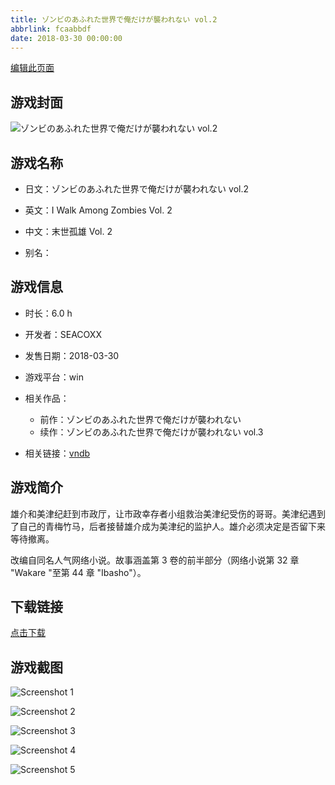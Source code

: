 ```yaml
---
title: ゾンビのあふれた世界で俺だけが襲われない vol.2
abbrlink: fcaabbdf
date: 2018-03-30 00:00:00
---
```

[编辑此页面](https://github.com/ACG-3/ADV3-source/blob/main/source/_posts/games/%E3%82%BE%E3%83%B3%E3%83%93%E3%81%AE%E3%81%82%E3%81%B5%E3%82%8C%E3%81%9F%E4%B8%96%E7%95%8C%E3%81%A7%E4%BF%BA%E3%81%A0%E3%81%91%E3%81%8C%E8%A5%B2%E3%82%8F%E3%82%8C%E3%81%AA%E3%81%84%20vol.2.md)

## 游戏封面

![ゾンビのあふれた世界で俺だけが襲われない vol.2](https://pan.timero.xyz/d/onedrive/img_lib_001/%E3%82%BE%E3%83%B3%E3%83%93%E3%81%AE%E3%81%82%E3%81%B5%E3%82%8C%E3%81%9F%E4%B8%96%E7%95%8C%E3%81%A7%E4%BF%BA%E3%81%A0%E3%81%91%E3%81%8C%E8%A5%B2%E3%82%8F%E3%82%8C%E3%81%AA%E3%81%84%20vol.2_cover.avif)


## 游戏名称

- 日文：ゾンビのあふれた世界で俺だけが襲われない vol.2
- 英文：I Walk Among Zombies Vol. 2
- 中文：末世孤雄 Vol. 2

- 别名：


## 游戏信息

- 时长：6.0 h
- 开发者：SEACOXX
- 发售日期：2018-03-30
- 游戏平台：win
- 相关作品：
   - 前作：ゾンビのあふれた世界で俺だけが襲われない
   - 续作：ゾンビのあふれた世界で俺だけが襲われない vol.3

- 相关链接：[vndb](https://vndb.org/v22774)


## 游戏简介

雄介和美津纪赶到市政厅，让市政幸存者小组救治美津纪受伤的哥哥。美津纪遇到了自己的青梅竹马，后者接替雄介成为美津纪的监护人。雄介必须决定是否留下来等待撤离。

改编自同名人气网络小说。故事涵盖第 3 卷的前半部分（网络小说第 32 章 "Wakare "至第 44 章 "Ibasho"）。


## 下载链接

[点击下载](https://pan.timero.xyz/onedrive/adv_lib_001/%E3%82%BE%E3%83%B3%E3%83%93%E3%81%AE%E3%81%82%E3%81%B5%E3%82%8C%E3%81%9F%E4%B8%96%E7%95%8C%E3%81%A7%E4%BF%BA%E3%81%A0%E3%81%91%E3%81%8C%E8%A5%B2%E3%82%8F%E3%82%8C%E3%81%AA%E3%81%84%20vol.2)


## 游戏截图


![Screenshot 1](https://pan.timero.xyz/d/onedrive/img_lib_001/%E3%82%BE%E3%83%B3%E3%83%93%E3%81%AE%E3%81%82%E3%81%B5%E3%82%8C%E3%81%9F%E4%B8%96%E7%95%8C%E3%81%A7%E4%BF%BA%E3%81%A0%E3%81%91%E3%81%8C%E8%A5%B2%E3%82%8F%E3%82%8C%E3%81%AA%E3%81%84%20vol.2_Screenshot_1.avif)

![Screenshot 2](https://pan.timero.xyz/d/onedrive/img_lib_001/%E3%82%BE%E3%83%B3%E3%83%93%E3%81%AE%E3%81%82%E3%81%B5%E3%82%8C%E3%81%9F%E4%B8%96%E7%95%8C%E3%81%A7%E4%BF%BA%E3%81%A0%E3%81%91%E3%81%8C%E8%A5%B2%E3%82%8F%E3%82%8C%E3%81%AA%E3%81%84%20vol.2_Screenshot_2.avif)

![Screenshot 3](https://pan.timero.xyz/d/onedrive/img_lib_001/%E3%82%BE%E3%83%B3%E3%83%93%E3%81%AE%E3%81%82%E3%81%B5%E3%82%8C%E3%81%9F%E4%B8%96%E7%95%8C%E3%81%A7%E4%BF%BA%E3%81%A0%E3%81%91%E3%81%8C%E8%A5%B2%E3%82%8F%E3%82%8C%E3%81%AA%E3%81%84%20vol.2_Screenshot_3.avif)

![Screenshot 4](https://pan.timero.xyz/d/onedrive/img_lib_001/%E3%82%BE%E3%83%B3%E3%83%93%E3%81%AE%E3%81%82%E3%81%B5%E3%82%8C%E3%81%9F%E4%B8%96%E7%95%8C%E3%81%A7%E4%BF%BA%E3%81%A0%E3%81%91%E3%81%8C%E8%A5%B2%E3%82%8F%E3%82%8C%E3%81%AA%E3%81%84%20vol.2_Screenshot_4.avif)

![Screenshot 5](https://pan.timero.xyz/d/onedrive/img_lib_001/%E3%82%BE%E3%83%B3%E3%83%93%E3%81%AE%E3%81%82%E3%81%B5%E3%82%8C%E3%81%9F%E4%B8%96%E7%95%8C%E3%81%A7%E4%BF%BA%E3%81%A0%E3%81%91%E3%81%8C%E8%A5%B2%E3%82%8F%E3%82%8C%E3%81%AA%E3%81%84%20vol.2_Screenshot_5.avif)

